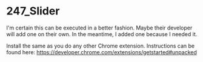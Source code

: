 # 247_Slider
I'm certain this can be executed in a better fashion. Maybe their developer will add one on their own. In the meantime, I added one because I needed it.

Install the same as you do any other Chrome extension. Instructions can be found here: https://developer.chrome.com/extensions/getstarted#unpacked
